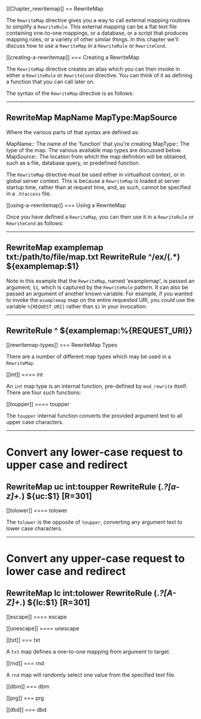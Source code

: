 [[Chapter_rewritemap]]
== RewriteMap

The `RewriteMap` directive gives you a way to call external mapping
routines to simplify a `RewriteRule`. This external mapping can be a
flat text file containing one-to-one mappings, or a database, or a
script that produces mapping rules, or a variety of other similar
things. In this chapter we'll discuss how to use a `RewriteMap` in a
`RewriteRule` or `RewriteCond`.

[[creating-a-rewritemap]]
=== Creating a RewriteMap

The `RewriteMap` directive creates an alias which you can then invoke in
either a `RewriteRule` or `RewriteCond` directive. You can think of it
as defining a function that you can call later on.

The syntax of the `RewriteMap` directive is as follows:

----
RewriteMap MapName MapType:MapSource
----

Where the various parts of that syntax are defined as:

MapName::
  The name of the 'function' that you're creating
MapType::
  The type of the map. The various available map types are discussed
  below.
MapSource::
  The location from which the map definition will be obtained, such as a
  file, database query, or predefined function.

The `RewriteMap` directive must be used either in virtualhost context,
or in global server context. This is because a `RewriteMap` is loaded at
server startup time, rather than at request time, and, as such, cannot
be specified in a `.htaccess` file.

[[using-a-rewritemap]]
=== Using a RewriteMap

Once you have defined a `RewriteMap`, you can then use it in a
`RewriteRule` or `RewriteCond` as follows:

----
RewriteMap examplemap txt:/path/to/file/map.txt
RewriteRule ^/ex/(.*) ${examplemap:$1}
----

Note in this example that the `RewriteMap`, named 'examplemap', is
passed an argument, `$1`, which is captured by the `RewriteRule`
pattern. It can also be passed an argument of another known variable.
For example, if you wanted to invoke the `examplemap` map on the entire
requested URI, you could use the variable `%{REQUEST_URI}` rather than
`$1` in your invocation:

----
RewriteRule ^ ${examplemap:%{REQUEST_URI}}
----

[[rewritemap-types]]
=== RewriteMap Types

There are a number of different map types which may be used in a
`RewriteMap`.

[[int]]
==== int

An `int` map type is an internal function, pre-defined by `mod_rewrite`
itself. There are four such functions:

[[toupper]]
==== toupper

The `toupper` internal function converts the provided argument text to
all upper case characters.

----
# Convert any lower-case request to upper case and redirect
RewriteMap uc int:toupper
RewriteRule (.*?[a-z]+.*) ${uc:$1} [R=301]
----

[[tolower]]
==== tolower

The `tolower` is the opposite of `toupper`, converting any argument text
to lower case characters.

----
# Convert any upper-case request to lower case and redirect
RewriteMap lc int:tolower
RewriteRule (.*?[A-Z]+.*) ${lc:$1} [R=301]
----

[[escape]]
==== escape

[[unescape]]
==== unescape

[[txt]]
=== txt

A `txt` map defines a one-to-one mapping from argument to target.

[[rnd]]
=== rnd

A `rnd` map will randomly select one value from the specified text file.

[[dbm]]
=== dbm

[[prg]]
=== prg

[[dbd]]
=== dbd


